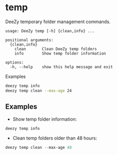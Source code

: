 # temp

DeeZy temporary folder management commands.

```text {.scrollable-code-block}
usage: DeeZy temp [-h] {clean,info} ...

positional arguments:
  {clean,info}
    clean       Clean DeeZy temp folders
    info        Show temp folder information

options:
  -h, --help    show this help message and exit
```

Examples

```bash
deezy temp info
deezy temp clean --max-age 24
```

## Examples

- Show temp folder information:

```powershell
deezy temp info
```

- Clean temp folders older than 48 hours:

```powershell
deezy temp clean --max-age 48
```
